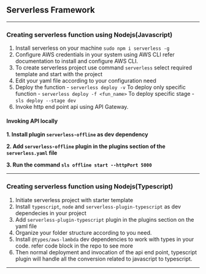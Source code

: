 ## Serverless Framework

---

### Creating serverless function using Nodejs(Javascript)

1. Install serverless on your machine
   `sudo npm i serverless -g`
2. Configure AWS credentials in your system using AWS CLI
   refer documentation to install and configure AWS CLI.
3. To create serverless project use command `serverless`
   select required template and start with the project
4. Edit your yaml file according to your configuration need
5. Deploy the function - `serverless deploy -v`
   To deploy only specific function - `serverless deploy -f <fun_name>`
   To deploy specific stage - `sls deploy --stage dev`
6. Invoke http end point api using API Gateway.

#### Invoking API locally

**1. Install plugin `serverless-offline` as dev dependency**

**2. Add `serverless-offline` plugin in the plugins section of the `serverless.yaml` file**

**3. Run the command `sls offline start --httpPort 5000`**

---

### Creating serverless function using Nodejs(Typescript)

1. Initiate serverless project with starter template
2. Install `typescript`, `node` and `serverless-plugin-typescript` as dev dependecies in your project
3. Add `serverless-plugin-typescript` plugin in the plugins section on the yaml file
4. Organize your folder structure according to you need.
5. Install `@types/aws-lambda` dev dependencies to work with types in your code. refer code block in the repo to see more
6. Then normal deployment and invocation of the api end point, typescript plugin will handle all the conversion related to javascript to typescript.

---
